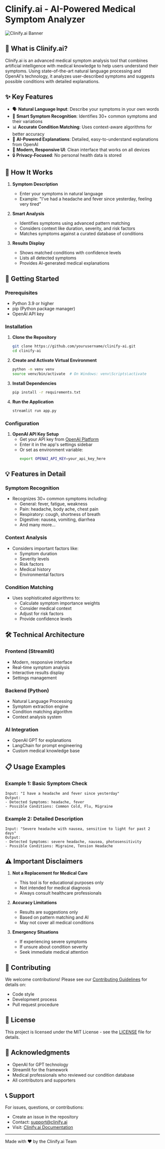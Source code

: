 # Clinify.ai - AI-Powered Medical Symptom Analyzer

![Clinify.ai Banner](assets/banner.png)

## 🎯 What is Clinify.ai?

Clinify.ai is an advanced medical symptom analysis tool that combines artificial intelligence with medical knowledge to help users understand their symptoms. Using state-of-the-art natural language processing and OpenAI's technology, it analyzes user-described symptoms and suggests possible conditions with detailed explanations.

## ✨ Key Features

- 🗣️ **Natural Language Input**: Describe your symptoms in your own words
- 🧠 **Smart Symptom Recognition**: Identifies 30+ common symptoms and their variations
- 📊 **Accurate Condition Matching**: Uses context-aware algorithms for better accuracy
- 🤖 **AI-Powered Explanations**: Detailed, easy-to-understand explanations from OpenAI
- 📱 **Modern, Responsive UI**: Clean interface that works on all devices
- 🔒 **Privacy-Focused**: No personal health data is stored

## 🎯 How It Works

1. **Symptom Description**
   - Enter your symptoms in natural language
   - Example: "I've had a headache and fever since yesterday, feeling very tired"

2. **Smart Analysis**
   - Identifies symptoms using advanced pattern matching
   - Considers context like duration, severity, and risk factors
   - Matches symptoms against a curated database of conditions

3. **Results Display**
   - Shows matched conditions with confidence levels
   - Lists all detected symptoms
   - Provides AI-generated medical explanations

## 🚀 Getting Started

### Prerequisites

- Python 3.9 or higher
- pip (Python package manager)
- OpenAI API key

### Installation

1. **Clone the Repository**
   ```bash
   git clone https://github.com/yourusername/clinify-ai.git
   cd clinify-ai
   ```

2. **Create and Activate Virtual Environment**
   ```bash
   python -m venv venv
   source venv/bin/activate  # On Windows: venv\Scripts\activate
   ```

3. **Install Dependencies**
   ```bash
   pip install -r requirements.txt
   ```

4. **Run the Application**
   ```bash
   streamlit run app.py
   ```

### Configuration

1. **OpenAI API Key Setup**
   - Get your API key from [OpenAI Platform](https://platform.openai.com)
   - Enter it in the app's settings sidebar
   - Or set as environment variable:
     ```bash
     export OPENAI_API_KEY=your_api_key_here
     ```

## 💡 Features in Detail

### Symptom Recognition
- Recognizes 30+ common symptoms including:
  - General: fever, fatigue, weakness
  - Pain: headache, body ache, chest pain
  - Respiratory: cough, shortness of breath
  - Digestive: nausea, vomiting, diarrhea
  - And many more...

### Context Analysis
- Considers important factors like:
  - Symptom duration
  - Severity levels
  - Risk factors
  - Medical history
  - Environmental factors

### Condition Matching
- Uses sophisticated algorithms to:
  - Calculate symptom importance weights
  - Consider medical context
  - Adjust for risk factors
  - Provide confidence levels

## 🛠️ Technical Architecture

### Frontend (Streamlit)
- Modern, responsive interface
- Real-time symptom analysis
- Interactive results display
- Settings management

### Backend (Python)
- Natural Language Processing
- Symptom extraction engine
- Condition matching algorithm
- Context analysis system

### AI Integration
- OpenAI GPT for explanations
- LangChain for prompt engineering
- Custom medical knowledge base

## 📋 Usage Examples

### Example 1: Basic Symptom Check
```text
Input: "I have a headache and fever since yesterday"
Output: 
- Detected Symptoms: headache, fever
- Possible Conditions: Common Cold, Flu, Migraine
```

### Example 2: Detailed Description
```text
Input: "Severe headache with nausea, sensitive to light for past 2 days"
Output:
- Detected Symptoms: severe headache, nausea, photosensitivity
- Possible Conditions: Migraine, Tension Headache
```

## ⚠️ Important Disclaimers

1. **Not a Replacement for Medical Care**
   - This tool is for educational purposes only
   - Not intended for medical diagnosis
   - Always consult healthcare professionals

2. **Accuracy Limitations**
   - Results are suggestions only
   - Based on pattern matching and AI
   - May not cover all medical conditions

3. **Emergency Situations**
   - If experiencing severe symptoms
   - If unsure about condition severity
   - Seek immediate medical attention

## 🤝 Contributing

We welcome contributions! Please see our [Contributing Guidelines](CONTRIBUTING.md) for details on:
- Code style
- Development process
- Pull request procedure

## 📄 License

This project is licensed under the MIT License - see the [LICENSE](LICENSE) file for details.

## 🙏 Acknowledgments

- OpenAI for GPT technology
- Streamlit for the framework
- Medical professionals who reviewed our condition database
- All contributors and supporters

## 📞 Support

For issues, questions, or contributions:
- Create an issue in the repository
- Contact: support@clinify.ai
- Visit: [Clinify.ai Documentation](https://docs.clinify.ai)

---

Made with ❤️ by the Clinify.ai Team
